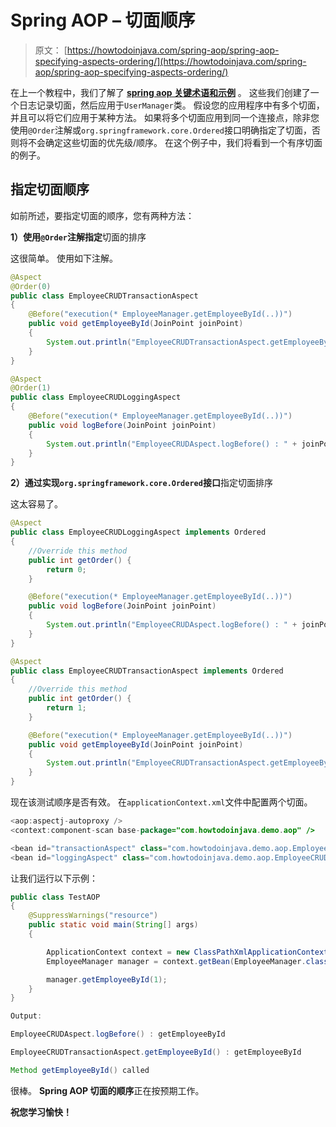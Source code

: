 # Spring AOP – 切面顺序

> 原文： [https://howtodoinjava.com/spring-aop/spring-aop-specifying-aspects-ordering/](https://howtodoinjava.com/spring-aop/spring-aop-specifying-aspects-ordering/)

在上一个教程中，我们了解了 [**spring aop 关键术语和示例**](//howtodoinjava.com/spring/spring-aop/spring-aop-aspectj-example-tutorial-using-annotation-config/) 。 这些我们创建了一个日志记录切面，然后应用于`UserManager`类。 假设您的应用程序中有多个切面，并且可以将它们应用于某种方法。 如果将多个切面应用到同一个连接点，除非您使用`@Order`注解或`org.springframework.core.Ordered`接口明确指定了切面，否则将不会确定这些切面的优先级/顺序。 在这个例子中，我们将看到一个有序切面的例子。

## 指定切面顺序

如前所述，要指定切面的顺序，您有两种方法：

**1）使用`@Order`注解指定**切面的排序

这很简单。 使用如下注解。

```java
@Aspect
@Order(0)
public class EmployeeCRUDTransactionAspect
{
	@Before("execution(* EmployeeManager.getEmployeeById(..))")
	public void getEmployeeById(JoinPoint joinPoint) 
	{
		System.out.println("EmployeeCRUDTransactionAspect.getEmployeeById() : " + joinPoint.getSignature().getName());
	}
}

@Aspect
@Order(1)
public class EmployeeCRUDLoggingAspect 
{
	@Before("execution(* EmployeeManager.getEmployeeById(..))")
	public void logBefore(JoinPoint joinPoint) 
	{
		System.out.println("EmployeeCRUDAspect.logBefore() : " + joinPoint.getSignature().getName());
	}
}

```

**2）通过实现`org.springframework.core.Ordered`接口**指定切面排序

这太容易了。

```java
@Aspect
public class EmployeeCRUDLoggingAspect implements Ordered 
{
	//Override this method
	public int getOrder() {
		return 0;
	}

	@Before("execution(* EmployeeManager.getEmployeeById(..))")
	public void logBefore(JoinPoint joinPoint) 
	{
		System.out.println("EmployeeCRUDAspect.logBefore() : " + joinPoint.getSignature().getName());
	}
}

@Aspect
public class EmployeeCRUDTransactionAspect implements Ordered 
{
	//Override this method
	public int getOrder() {
		return 1;
	}

	@Before("execution(* EmployeeManager.getEmployeeById(..))")
	public void getEmployeeById(JoinPoint joinPoint) 
	{
		System.out.println("EmployeeCRUDTransactionAspect.getEmployeeById() : " + joinPoint.getSignature().getName());
	}
}

```

现在该测试顺序是否有效。 在`applicationContext.xml`文件中配置两个切面。

```java
<aop:aspectj-autoproxy />
<context:component-scan base-package="com.howtodoinjava.demo.aop" />

<bean id="transactionAspect" class="com.howtodoinjava.demo.aop.EmployeeCRUDTransactionAspect" />
<bean id="loggingAspect" class="com.howtodoinjava.demo.aop.EmployeeCRUDLoggingAspect" />

```

让我们运行以下示例：

```java
public class TestAOP
{
	@SuppressWarnings("resource")
	public static void main(String[] args) 
	{

		ApplicationContext context = new ClassPathXmlApplicationContext("com/howtodoinjava/demo/aop/applicationContext.xml");
		EmployeeManager manager = context.getBean(EmployeeManager.class);

		manager.getEmployeeById(1);
	}
}

Output:

EmployeeCRUDAspect.logBefore() : getEmployeeById

EmployeeCRUDTransactionAspect.getEmployeeById() : getEmployeeById

Method getEmployeeById() called

```

很棒。 **Spring AOP 切面的顺序**正在按预期工作。

**祝您学习愉快！**